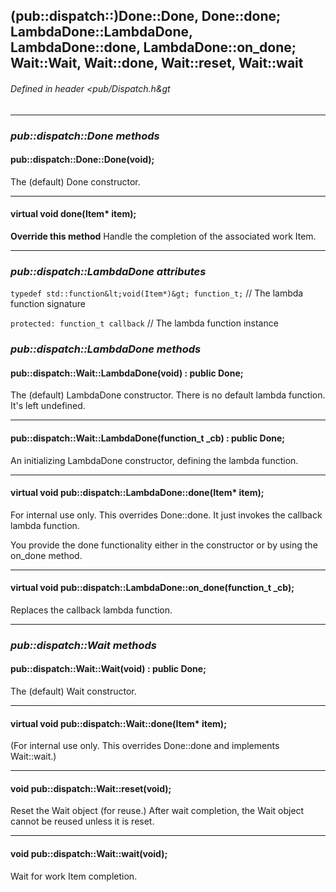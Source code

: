 <!-- -------------------------------------------------------------------------
//
//       Copyright (c) 2023 Frank Eskesen.
//
//       This file is free content, distributed under the MIT license.
//       (See accompanying file LICENSE.MIT or the original contained
//       within https://opensource.org/licenses/MIT)
//
//----------------------------------------------------------------------------
//
// Title-
//       ~/src/doc/cpp/pub_disp-done.md
//
// Purpose-
//       Dispatch.h reference manual: Done, Wait
//
// Last change date-
//       2023/07/16
//
-------------------------------------------------------------------------- -->
## (pub::dispatch::)Done::Done, Done::done; LambdaDone::LambdaDone, LambdaDone::done, LambdaDone::on_done; Wait::Wait, Wait::done, Wait::reset, Wait::wait

###### Defined in header &lt;pub/Dispatch.h&gt

<!-- ===================================================================== -->
---
### *pub::dispatch::Done methods*
#### pub::dispatch::Done::Done(void);

The (default) Done constructor.

---
#### virtual void done(Item* item);

**Override this method**
Handle the completion of the associated work Item.

<!-- ===================================================================== -->
---
### *pub::dispatch::LambdaDone attributes*

`typedef std::function&lt;void(Item*)&gt; function_t;` // The lambda function signature

`protected: function_t callback` // The lambda function instance

### *pub::dispatch::LambdaDone methods*

#### pub::dispatch::Wait::LambdaDone(void) : public Done;

The (default) LambdaDone constructor.
There is no default lambda function. It's left undefined.

---
#### pub::dispatch::Wait::LambdaDone(function_t _cb) : public Done;

An initializing LambdaDone constructor, defining the lambda function.

---
#### virtual void pub::dispatch::LambdaDone::done(Item* item);

For internal use only.
This overrides Done::done. It just invokes the callback lambda function.

You provide the done functionality either in the constructor or
by using the on_done method.

---
#### virtual void pub::dispatch::LambdaDone::on_done(function_t _cb);

Replaces the callback lambda function.

<!-- ===================================================================== -->
---
### *pub::dispatch::Wait methods*
#### pub::dispatch::Wait::Wait(void) : public Done;

The (default) Wait constructor.

---
#### virtual void pub::dispatch::Wait::done(Item* item);

(For internal use only.
This overrides Done::done and implements Wait::wait.)

---
#### void pub::dispatch::Wait::reset(void);

Reset the Wait object (for reuse.)
After wait completion, the Wait object cannot be reused unless it is reset.

---
#### void pub::dispatch::Wait::wait(void);

Wait for work Item completion.
